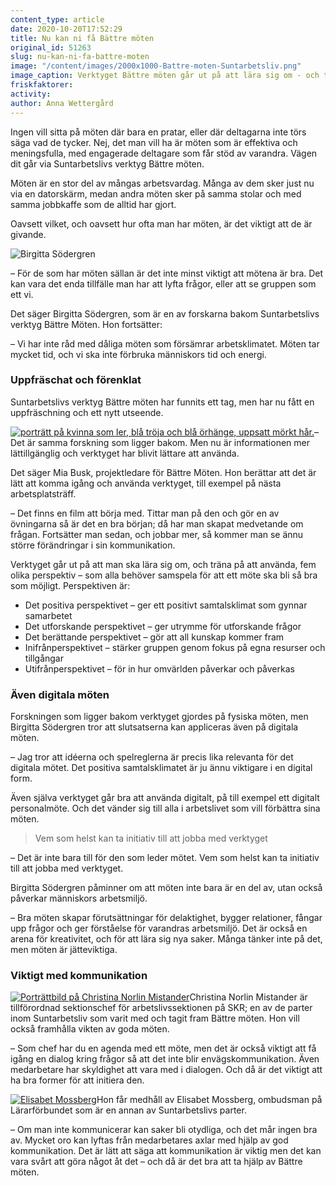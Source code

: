 ```yaml
---
content_type: article
date: 2020-10-20T17:52:29
title: Nu kan ni få Bättre möten
original_id: 51263
slug: nu-kan-ni-fa-battre-moten
image: "/content/images/2000x1000-Battre-moten-Suntarbetsliv.png"
image_caption: Verktyget Bättre möten går ut på att lära sig om - och träna på att använda - fem olika perspektiv i varje möte. I verktyget är perspektiven representerade av fem olika personer.
friskfaktorer:
activity:
author: Anna Wettergård
---
```


Ingen vill sitta på möten där bara en pratar, eller där deltagarna inte törs säga vad de tycker. Nej, det man vill ha är möten som är effektiva och meningsfulla, med engagerade deltagare som får stöd av varandra. Vägen dit går via Suntarbetslivs verktyg Bättre möten.

Möten är en stor del av mångas arbetsvardag. Många av dem sker just nu via en datorskärm, medan andra möten sker på samma stolar och med samma jobbkaffe som de alltid har gjort.

Oavsett vilket, och oavsett hur ofta man har möten, är det viktigt att de är givande.

![Birgitta Södergren](https://www.suntarbetsliv.se/wp-content/uploads/2020/10/200x200-Birgitta-Sodergren.png)

– För de som har möten sällan är det inte minst viktigt att mötena är bra. Det kan vara det enda tillfälle man har att lyfta frågor, eller att se gruppen som ett vi.

Det säger Birgitta Södergren, som är en av forskarna bakom Suntarbetslivs verktyg Bättre Möten. Hon fortsätter:

– Vi har inte råd med dåliga möten som försämrar arbetsklimatet. Möten tar mycket tid, och vi ska inte förbruka människors tid och energi.

### Uppfräschat och förenklat

Suntarbetslivs verktyg Bättre möten har funnits ett tag, men har nu fått en uppfräschning och ett nytt utseende.

[![porträtt på kvinna som ler, blå tröja och blå örhänge, uppsatt mörkt hår.](https://www.suntarbetsliv.se/wp-content/uploads/2018/01/200x240-mia-busk-foto-Kristofer-Samuelsson.jpg)](https://www.suntarbetsliv.se/wp-content/uploads/2018/01/200x240-mia-busk-foto-Kristofer-Samuelsson.jpg)– Det är samma forskning som ligger bakom. Men nu är informationen mer lättillgänglig och verktyget har blivit lättare att använda.

Det säger Mia Busk, projektledare för Bättre Möten. Hon berättar att det är lätt att komma igång och använda verktyget, till exempel på nästa arbetsplatsträff.

– Det finns en film att börja med. Tittar man på den och gör en av övningarna så är det en bra början; då har man skapat medvetande om frågan. Fortsätter man sedan, och jobbar mer, så kommer man se ännu större förändringar i sin kommunikation.

Verktyget går ut på att man ska lära sig om, och träna på att använda, fem olika perspektiv – som alla behöver samspela för att ett möte ska bli så bra som möjligt. Perspektiven är:

- Det positiva perspektivet – ger ett positivt samtalsklimat som gynnar samarbetet
- Det utforskande perspektivet – ger utrymme för utforskande frågor
- Det berättande perspektivet – gör att all kunskap kommer fram
- Inifrånperspektivet – stärker gruppen genom fokus på egna resurser och tillgångar
- Utifrånperspektivet – för in hur omvärlden påverkar och påverkas

### Även digitala möten

Forskningen som ligger bakom verktyget gjordes på fysiska möten, men Birgitta Södergren tror att slutsatserna kan appliceras även på digitala möten.

– Jag tror att idéerna och spelreglerna är precis lika relevanta för det digitala mötet. Det positiva samtalsklimatet är ju ännu viktigare i en digital form.

Även själva verktyget går bra att använda digitalt, på till exempel ett digitalt personalmöte. Och det vänder sig till alla i arbetslivet som vill förbättra sina möten.

> Vem som helst kan ta initiativ till att jobba med verktyget

– Det är inte bara till för den som leder mötet. Vem som helst kan ta initiativ till att jobba med verktyget.

Birgitta Södergren påminner om att möten inte bara är en del av, utan också påverkar människors arbetsmiljö.

– Bra möten skapar förutsättningar för delaktighet, bygger relationer, fångar upp frågor och ger förståelse för varandras arbetsmiljö. Det är också en arena för kreativitet, och för att lära sig nya saker. Många tänker inte på det, men möten är jätteviktiga.

### Viktigt med kommunikation

[![Porträttbild på Christina Norlin Mistander](https://www.suntarbetsliv.se/wp-content/uploads/2019/10/200x220-christina-norlin-mistander.jpg)](https://www.suntarbetsliv.se/wp-content/uploads/2019/10/200x220-christina-norlin-mistander.jpg)Christina Norlin Mistander är tillförordnad sektionschef för arbetslivssektionen på SKR; en av de parter inom Suntarbetsliv som varit med och tagit fram Bättre möten. Hon vill också framhålla vikten av goda möten.

– Som chef har du en agenda med ett möte, men det är också viktigt att få igång en dialog kring frågor så att det inte blir envägskommunikation. Även medarbetare har skyldighet att vara med i dialogen. Och då är det viktigt att ha bra former för att initiera den.

[![Elisabet Mossberg](https://www.suntarbetsliv.se/wp-content/uploads/2020/10/200x220-elisabet-mossberg.png)](https://www.suntarbetsliv.se/wp-content/uploads/2020/10/200x220-elisabet-mossberg.png)Hon får medhåll av Elisabet Mossberg, ombudsman på Lärarförbundet som är en annan av Suntarbetslivs parter.

– Om man inte kommunicerar kan saker bli otydliga, och det mår ingen bra av. Mycket oro kan lyftas från medarbetares axlar med hjälp av god kommunikation. Det är lätt att säga att kommunikation är viktig men det kan vara svårt att göra något åt det – och då är det bra att ta hjälp av Bättre möten.
